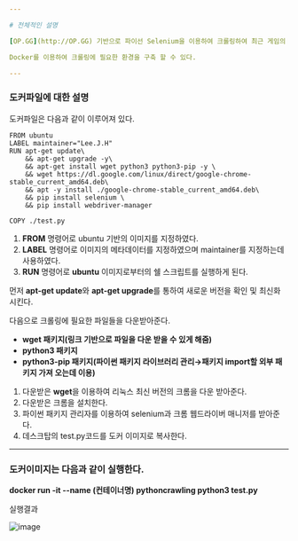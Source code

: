 ```yaml
---

# 전체적인 설명

[OP.GG](http://OP.GG) 기반으로 파이선 Selenium을 이용하여 크롤링하여 최근 게임의 승패 여부와 KDA를 표시하여 준다.

Docker를 이용하여 크롤링에 필요한 환경을 구축 할 수 있다.

---
```


### 도커파일에 대한 설명

도커파일은 다음과 같이 이루어져 있다.

```docker
FROM ubuntu
LABEL maintainer="Lee.J.H"
RUN apt-get update\
    && apt-get upgrade -y\
    && apt-get install wget python3 python3-pip -y \
    && wget https://dl.google.com/linux/direct/google-chrome-stable_current_amd64.deb\
    && apt -y install ./google-chrome-stable_current_amd64.deb\
    && pip install selenium \
    && pip install webdriver-manager

COPY ./test.py
```

1. **FROM** 명령어로 ubuntu 기반의 이미지를 지정하였다.
2. **LABEL** 명령어로 이미지의 메타데이터를 지정하였으며 maintainer를 지정하는데 사용하였다.
3. ******RUN****** 명령어로 **ubuntu** 이미지로부터의 쉘 스크립트를 실행하게 된다.

 먼저 **apt-get update**와 **apt-get upgrade**를 통하여 새로운 버전을 확인 및 최신화 시킨다.

 다음으로 크롤링에 필요한 파일들을 다운받아준다.

- **wget 패키지(링크 기반으로 파일을 다운 받을 수 있게 해줌)**
- **python3 패키지**
- **python3-pip 패키지(파이썬 패키지 라이브러리 관리→패키지 import할 외부 패키지 가져 오는데 이용)**
1. 다운받은 **wget**을 이용하여 리눅스 최신 버전의 크롬을 다운 받아준다.
2. 다운받은 크롬을 설치한다.
3. 파이썬 패키지 관리자를 이용하여 selenium과 크롬 웹드라이버 매니저를 받아준다.
4. 데스크탑의 test.py코드를 도커 이미지로 복사한다.

---

### 도커이미지는 다음과 같이 실행한다.

**docker run -it --name (컨테이너명) pythoncrawling python3 test.py**

실행결과

![image](https://user-images.githubusercontent.com/43638794/218352951-3af9ef7d-a35f-4ecf-bc26-0445e2b875d7.png)
